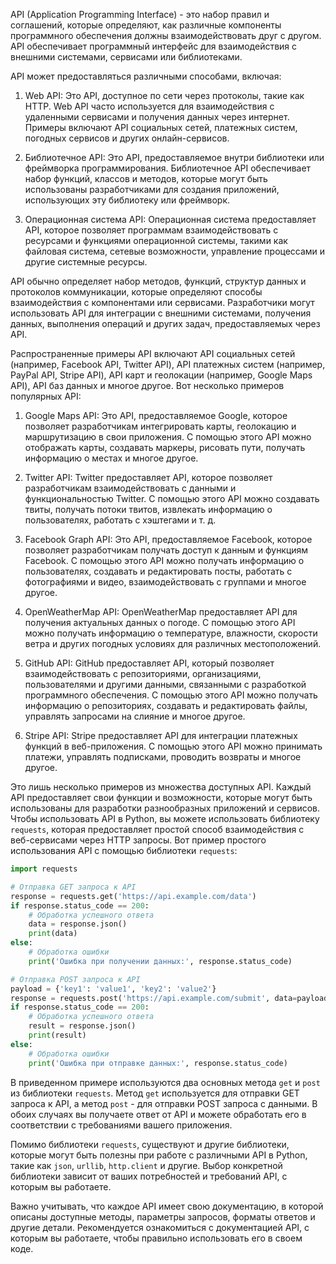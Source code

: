 API (Application Programming Interface) - это набор правил и соглашений, которые определяют, как различные компоненты программного обеспечения должны взаимодействовать друг с другом. API обеспечивает программный интерфейс для взаимодействия с внешними системами, сервисами или библиотеками.

API может предоставляться различными способами, включая:

1. Web API: Это API, доступное по сети через протоколы, такие как HTTP. Web API часто используется для взаимодействия с удаленными сервисами и получения данных через интернет. Примеры включают API социальных сетей, платежных систем, погодных сервисов и других онлайн-сервисов.

2. Библиотечное API: Это API, предоставляемое внутри библиотеки или фреймворка программирования. Библиотечное API обеспечивает набор функций, классов и методов, которые могут быть использованы разработчиками для создания приложений, использующих эту библиотеку или фреймворк.

3. Операционная система API: Операционная система предоставляет API, которое позволяет программам взаимодействовать с ресурсами и функциями операционной системы, такими как файловая система, сетевые возможности, управление процессами и другие системные ресурсы.

API обычно определяет набор методов, функций, структур данных и протоколов коммуникации, которые определяют способы взаимодействия с компонентами или сервисами. Разработчики могут использовать API для интеграции с внешними системами, получения данных, выполнения операций и других задач, предоставляемых через API.

Распространенные примеры API включают API социальных сетей (например, Facebook API, Twitter API), API платежных систем (например, PayPal API, Stripe API), API карт и геолокации (например, Google Maps API), API баз данных и многое другое.
Вот несколько примеров популярных API:

1. Google Maps API: Это API, предоставляемое Google, которое позволяет разработчикам интегрировать карты, геолокацию и маршрутизацию в свои приложения. С помощью этого API можно отображать карты, создавать маркеры, рисовать пути, получать информацию о местах и многое другое.

2. Twitter API: Twitter предоставляет API, которое позволяет разработчикам взаимодействовать с данными и функциональностью Twitter. С помощью этого API можно создавать твиты, получать потоки твитов, извлекать информацию о пользователях, работать с хэштегами и т. д.

3. Facebook Graph API: Это API, предоставляемое Facebook, которое позволяет разработчикам получать доступ к данным и функциям Facebook. С помощью этого API можно получать информацию о пользователях, создавать и редактировать посты, работать с фотографиями и видео, взаимодействовать с группами и многое другое.

4. OpenWeatherMap API: OpenWeatherMap предоставляет API для получения актуальных данных о погоде. С помощью этого API можно получать информацию о температуре, влажности, скорости ветра и других погодных условиях для различных местоположений.

5. GitHub API: GitHub предоставляет API, который позволяет взаимодействовать с репозиториями, организациями, пользователями и другими данными, связанными с разработкой программного обеспечения. С помощью этого API можно получать информацию о репозиториях, создавать и редактировать файлы, управлять запросами на слияние и многое другое.

6. Stripe API: Stripe предоставляет API для интеграции платежных функций в веб-приложения. С помощью этого API можно принимать платежи, управлять подписками, проводить возвраты и многое другое.

Это лишь несколько примеров из множества доступных API. Каждый API предоставляет свои функции и возможности, которые могут быть использованы для разработки разнообразных приложений и сервисов.
Чтобы использовать API в Python, вы можете использовать библиотеку `requests`, которая предоставляет простой способ взаимодействия с веб-сервисами через HTTP запросы. Вот пример простого использования API с помощью библиотеки `requests`:

```python
import requests

# Отправка GET запроса к API
response = requests.get('https://api.example.com/data')
if response.status_code == 200:
    # Обработка успешного ответа
    data = response.json()
    print(data)
else:
    # Обработка ошибки
    print('Ошибка при получении данных:', response.status_code)

# Отправка POST запроса к API
payload = {'key1': 'value1', 'key2': 'value2'}
response = requests.post('https://api.example.com/submit', data=payload)
if response.status_code == 200:
    # Обработка успешного ответа
    result = response.json()
    print(result)
else:
    # Обработка ошибки
    print('Ошибка при отправке данных:', response.status_code)
```

В приведенном примере используются два основных метода `get` и `post` из библиотеки `requests`. Метод `get` используется для отправки GET запроса к API, а метод `post` - для отправки POST запроса с данными. В обоих случаях вы получаете ответ от API и можете обработать его в соответствии с требованиями вашего приложения.

Помимо библиотеки `requests`, существуют и другие библиотеки, которые могут быть полезны при работе с различными API в Python, такие как `json`, `urllib`, `http.client` и другие. Выбор конкретной библиотеки зависит от ваших потребностей и требований API, с которым вы работаете.

Важно учитывать, что каждое API имеет свою документацию, в которой описаны доступные методы, параметры запросов, форматы ответов и другие детали. Рекомендуется ознакомиться с документацией API, с которым вы работаете, чтобы правильно использовать его в своем коде.